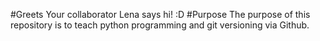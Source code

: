 #Greets
Your collaborator Lena says hi! :D
#Purpose
The purpose of this repository is to teach python programming and git versioning via Github.

